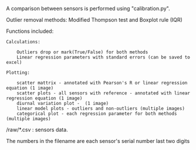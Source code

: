 A comparison between sensors is performed using "calibration.py".

Outlier removal methods: Modified Thompson test and Boxplot rule (IQR)

Functions included:

    Calculations:
        
        Outliers drop or mark(True/False) for both methods
        Linear regression parameters with standard errors (can be saved to excel)

    Plotting:
    
        scatter mattrix - annotated with Pearson's R or linear regression equation (1 image)
        scatter plots - all sensors with reference - annotated with linear regression equation (1 image)
        diurnal variation plot -  (1 image)
        linear model plots - outliers and non-outliers (multiple images)
        categorical plot - each regression parameter for both methods (multiple images)



/raw/*.csv  : sensors data.

The numbers in the filename are each sensor's serial number last two digits